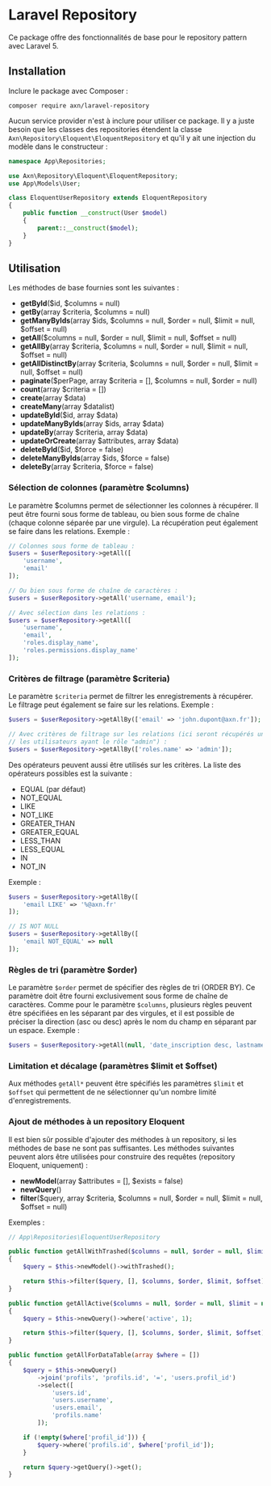 # Laravel Repository

Ce package offre des fonctionnalités de base pour le repository pattern avec Laravel 5.

## Installation

Inclure le package avec Composer :

```
composer require axn/laravel-repository
```

Aucun service provider n'est à inclure pour utiliser ce package. Il y a juste besoin
que les classes des repositories étendent la classe `Axn\Repository\Eloquent\EloquentRepository`
et qu'il y ait une injection du modèle dans le constructeur :

```php
namespace App\Repositories;

use Axn\Repository\Eloquent\EloquentRepository;
use App\Models\User;

class EloquentUserRepository extends EloquentRepository
{
    public function __construct(User $model)
    {
        parent::__construct($model);
    }
}
```

## Utilisation

Les méthodes de base fournies sont les suivantes :

- **getById**($id, $columns = null)
- **getBy**(array $criteria, $columns = null)
- **getManyByIds**(array $ids, $columns = null, $order = null, $limit = null, $offset = null)
- **getAll**($columns = null, $order = null, $limit = null, $offset = null)
- **getAllBy**(array $criteria, $columns = null, $order = null, $limit = null, $offset = null)
- **getAllDistinctBy**(array $criteria, $columns = null, $order = null, $limit = null, $offset = null)
- **paginate**($perPage, array $criteria = [], $columns = null, $order = null)
- **count**(array $criteria = [])
- **create**(array $data)
- **createMany**(array $datalist)
- **updateById**($id, array $data)
- **updateManyByIds**(array $ids, array $data)
- **updateBy**(array $criteria, array $data)
- **updateOrCreate**(array $attributes, array $data)
- **deleteById**($id, $force = false)
- **deleteManyByIds**(array $ids, $force = false)
- **deleteBy**(array $criteria, $force = false)

### Sélection de colonnes (paramètre $columns)

Le paramètre $columns permet de sélectionner les colonnes à récupérer. Il peut être
fourni sous forme de tableau, ou bien sous forme de chaîne (chaque colonne séparée
par une virgule). La récupération peut également se faire dans les relations. Exemple :

```php
// Colonnes sous forme de tableau :
$users = $userRepository->getAll([
    'username',
    'email'
]);

// Ou bien sous forme de chaîne de caractères :
$users = $userRepository->getAll('username, email');

// Avec sélection dans les relations :
$users = $userRepository->getAll([
    'username',
    'email',
    'roles.display_name',
    'roles.permissions.display_name'
]);
```

### Critères de filtrage (paramètre $criteria)

Le paramètre `$criteria` permet de filtrer les enregistrements à récupérer. Le filtrage
peut également se faire sur les relations. Exemple :

```php
$users = $userRepository->getAllBy(['email' => 'john.dupont@axn.fr']);

// Avec critères de filtrage sur les relations (ici seront récupérés uniquement
// les utilisateurs ayant le rôle "admin") :
$users = $userRepository->getAllBy(['roles.name' => 'admin']);
```

Des opérateurs peuvent aussi être utilisés sur les critères. La liste des opérateurs
possibles est la suivante :

- EQUAL (par défaut)
- NOT_EQUAL
- LIKE
- NOT_LIKE
- GREATER_THAN
- GREATER_EQUAL
- LESS_THAN
- LESS_EQUAL
- IN
- NOT_IN

Exemple :

```php
$users = $userRepository->getAllBy([
    'email LIKE' => '%@axn.fr'
]);

// IS NOT NULL
$users = $userRepository->getAllBy([
    'email NOT_EQUAL' => null
]);
```

### Règles de tri (paramètre $order)

Le paramètre `$order` permet de spécifier des règles de tri (ORDER BY). Ce paramètre
doit être fourni exclusivement sous forme de chaîne de caractères. Comme pour le
paramètre `$columns`, plusieurs règles peuvent être spécifiées en les séparant par
des virgules, et il est possible de préciser la direction (asc ou desc) après le nom
du champ en séparant par un espace. Exemple :

```php
$users = $userRepository->getAll(null, 'date_inscription desc, lastname, firstname');
```

### Limitation et décalage (paramètres $limit et $offset)

Aux méthodes `getAll*` peuvent être spécifiés les paramètres `$limit` et `$offset`
qui permettent de ne sélectionner qu'un nombre limité d'enregistrements.

### Ajout de méthodes à un repository Eloquent

Il est bien sûr possible d'ajouter des méthodes à un repository, si les méthodes
de base ne sont pas suffisantes. Les méthodes suivantes peuvent alors être utilisées
pour construire des requêtes (repository Eloquent, uniquement) :

- **newModel**(array $attributes = [], $exists = false)
- **newQuery**()
- **filter**($query, array $criteria, $columns = null, $order = null, $limit = null, $offset = null)

Exemples :

```php
// App\Repositories\EloquentUserRepository

public function getAllWithTrashed($columns = null, $order = null, $limit = null, $offset = null)
{
    $query = $this->newModel()->withTrashed();

    return $this->filter($query, [], $columns, $order, $limit, $offset)->get();
}

public function getAllActive($columns = null, $order = null, $limit = null, $offset = null)
{
    $query = $this->newQuery()->where('active', 1);

    return $this->filter($query, [], $columns, $order, $limit, $offset)->get();
}

public function getAllForDataTable(array $where = [])
{
    $query = $this->newQuery()
        ->join('profils', 'profils.id', '=', 'users.profil_id')
        ->select([
            'users.id',
            'users.username',
            'users.email',
            'profils.name'
        ]);

    if (!empty($where['profil_id'])) {
        $query->where('profils.id', $where['profil_id']);
    }

    return $query->getQuery()->get();
}
```
